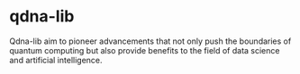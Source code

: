 # qdna-lib
Qdna-lib aim to pioneer advancements that not only push the boundaries of quantum computing but also provide benefits to the field of data science and artificial intelligence.

